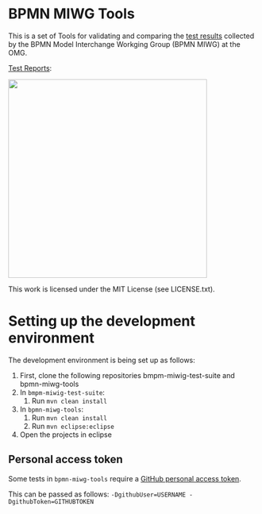 # BPMN MIWG Tools

This is a set of Tools for validating and comparing the [test results](https://github.com/bpmn-miwg/bpmn-miwg-test-suite) collected by the BPMN Model Interchange Workging Group (BPMN MIWG) at the OMG.

[Test Reports](http://bpmn-miwg.github.io/bpmn-miwg-tools):

[<img height="400" src="http://bpmn-miwg.github.io/bpmn-miwg-tools/bpmn-tools-tested-for-model-interchange-screenshot.png">](http://bpmn-miwg.github.io/bpmn-miwg-tools/)

This work is licensed under the MIT License (see LICENSE.txt).



# Setting up the development environment

The development environment is being set up as follows:

1. First, clone the following repositories bmpm-miwig-test-suite and bpmn-miwg-tools
2. In `bmpm-miwig-test-suite`:
	1. Run `mvn clean install`
3. In `bpmn-miwg-tools`:
	1. Run `mvn clean install`
	2. Run `mvn eclipse:eclipse`
4. Open the projects in eclipse


## Personal access token

Some tests in `bpmn-miwg-tools` require a [GitHub personal access token](https://help.github.com/articles/creating-a-personal-access-token-for-the-command-line/).

This can be passed as follows:
`-DgithubUser=USERNAME -DgithubToken=GITHUBTOKEN`

